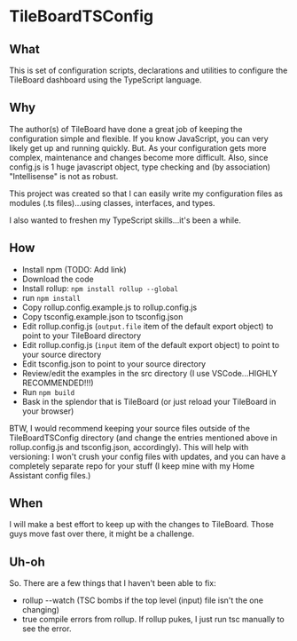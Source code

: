 # TileBoardTSConfig

## What

This is set of configuration scripts, declarations and utilities to configure the TileBoard dashboard using the TypeScript language.

## Why

The author(s) of TileBoard have done a great job of keeping the configuration simple and flexible.  If you know JavaScript, you can very likely get up and running quickly.  But.  As your configuration gets more complex, maintenance and changes become more difficult.  Also, since config.js is 1 huge javascript object, type checking and (by association) "Intellisense" is not as robust.

This project was created so that I can easily write my configuration files as modules (.ts files)...using classes, interfaces, and types.

I also wanted to freshen my TypeScript skills...it's been a while.

## How

- Install npm (TODO: Add link)
- Download the code
- Install rollup: `npm install rollup --global`
- run `npm install`
- Copy rollup.config.example.js to rollup.config.js
- Copy tsconfig.example.json to tsconfig.json
- Edit rollup.config.js (`output.file` item of the default export object) to point to your TileBoard directory 
- Edit rollup.config.js (`input` item of the default export object) to point to your source directory
- Edit tsconfig.json to point to your source directory
- Review/edit the examples in the src directory (I use VSCode...HIGHLY RECOMMENDED!!!)
- Run `npm build`
- Bask in the splendor that is TileBoard (or just reload your TileBoard in your browser) 

BTW, I would recommend keeping your source files outside of the TileBoardTSConfig directory (and change the entries mentioned above in rollup.config.js and tsconfig.json, accordingly).  This will help with versioning:  I won't crush your config files with updates, and you can have a completely separate repo for your stuff (I keep mine with my Home Assistant config files.)

## When

I will make a best effort to keep up with the changes to TileBoard.  Those guys move fast over there, it might be a challenge.

## Uh-oh

So.  There are a few things that I haven't been able to fix:
 - rollup --watch (TSC bombs if the top level (input) file isn't the one changing)
 - true compile errors from rollup.  If rollup pukes, I just run tsc manually to see the error.

